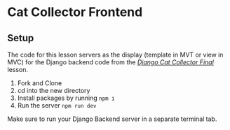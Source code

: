 # Cat Collector Frontend

## Setup

The code for this lesson servers as the display (template in MVT or view in MVC) for the Django backend code from the [_Django Cat Collector Final_](https://github.com/RaulJiminian/django-catcollector-final) lesson.

1. Fork and Clone
2. cd into the new directory
3. Install packages by running `npm i`
4. Run the server `npm run dev`

Make sure to run your Django Backend server in a separate terminal tab.
